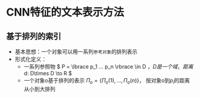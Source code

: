 # CNN特征的文本表示方法

## 基于排列的索引

* 基本思想：一个对象可以用一系列`参考对象`的排列表示
* 形式化定义：
	* 一系列参照物 $ P = \lbrace p_1 ... p_n \rbrace \in D $， D是一个域，距离$ d: D\times D \to R $
	* 一个对象o基于排列的表示 $\Pi_{o} = \lbrace \Pi_{o}(1), ..., \Pi_{o}(n)  \rbrace$， 按对象o到$p_i$的距离从小到大排列

